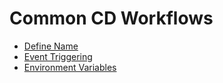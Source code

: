 # Common CD Workflows

- [Define Name](common-component.md#define-name)
- [Event Triggering](common-component.md#event-triggering)
- [Environment Variables](common-component.md#environment-variables)